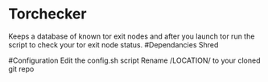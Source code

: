 # Torchecker
Keeps a database of known tor exit nodes and after you launch tor run the script to check your tor exit node status.
#Dependancies
	Shred
	
#Configuration
	Edit the config.sh script
	Rename /LOCATION/ to your cloned git repo
	

